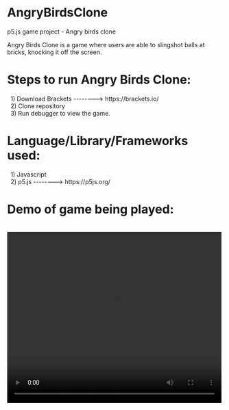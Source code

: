 # AngryBirdsClone
p5.js game project - Angry birds clone

Angry Birds Clone is a game where users are able to slingshot balls at bricks, knocking it off the screen.

<h1>Steps to run Angry Birds Clone:</h1>
&nbsp; 1) Download Brackets --------> https://brackets.io/ <br/>
&nbsp; 2) Clone repository <br/>
&nbsp; 3) Run debugger to view the game.

<h1>Language/Library/Frameworks used: </h1>
&nbsp; 1) Javascript <br/>
&nbsp; 2) p5.js --------> https://p5js.org/<br/>

<h1>Demo of game being played:</h1> <br/>
<video width="500" height="400">
  <source src="./video/Angrybirdclone.mp4" type="video/mp4"/>
</video>

<!-- <h1>Start of game: Press 'r' to start the game</h1>
<img src = "./Images/AngryBird1.jpg"/>

<h1>In game: Click on ball and drag, Release to launch the ball</h1>
<img src = "./Images/AngryBird2.jpg"/>

<h1>In game: After slingshotting the ball, bricks were knocked out</h1>
<img src = "./Images/Angrybird3.jpg"/>

<h1>End game: After bricks slingshotted out of the screen</h1>
<img src = "./Images/AngryBird4.jpg"/> -->